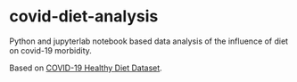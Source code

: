 # covid-diet-analysis

Python and jupyterlab notebook based data analysis of the influence of diet on covid-19 morbidity.

Based on [COVID-19 Healthy Diet Dataset](https://www.kaggle.com/mariaren/covid19-healthy-diet-dataset).

